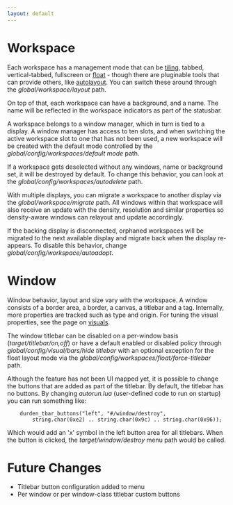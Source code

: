 ```yaml
---
layout: default
---
```


# Workspace
Each workspace has a management mode that can be [tiling](tiling), tabbed,
vertical-tabbed, fullscreen or [float](float) - though there are pluginable
tools that can provide others, like [autolayout](autolay). You can switch
these around through the <i>global/workspace/layout</i> path.

On top of that, each workspace can have a background, and a name. The name
will be reflected in the workspace indicators as part of the statusbar.

A workspace belongs to a window manager, which in turn is tied to a display.
A window manager has access to ten slots, and when switching the active
workspace slot to one that has not been used, a new workspace will be created
with the default mode controlled by the <i>global/config/workspaces/default
mode</i> path.

If a workspace gets deselected without any windows, name or background set, it
will be destroyed by default. To change this behavior, you can look at the
<i>global/config/workspaces/autodelete</i> path.

With multiple displays, you can migrate a workspace to another display via
the <i>global/workspace/migrate</i> path. All windows within that workspace
will also receive an update with the density, resolution and similar
properties so density-aware windows can relayout and update accordingly.

If the backing display is disconnected, orphaned workspaces will be migrated
to the next available display and migrate back when the display re-appears. To
disable this behavior, change <i>global/config/workspace/autoadopt</i>.

# Window
Window behavior, layout and size vary with the workspace. A window consists of
a border area, a border, a canvas, a titlebar and a tag. Internally, more
properties are tracked such as type and origin. For tuning the visual
properties, see the page on [visuals](visual).

The window titlebar can be disabled on a per-window basis
(<i>target/titlebar/on,off</i>) or have a default enabled or disabled
policy through <i>global/config/visual/bars/hide titlebar</i> with an
optional exception for the float layout mode via the
<i>global/config/workspaces/float/force-titlebar</i> path.

Although the feature has not been UI mapped yet, it is possible to change the
buttons that are added as part of the titlebar. By default, the titlebar has
no buttons. By changing <i>autorun.lua</i> (user-defined code to run on
startup) you can run something like:

        durden_tbar_buttons("left", "#/window/destroy",
            string.char(0xe2) .. string.char(0x9c) .. string.char(0x96));

Which would add an 'x' symbol in the left button area for all titlebars.
When the button is clicked, the <i>target/window/destroy</i> menu path would
be called.

# Future Changes
- Titlebar button configuration added to menu
- Per window or per window-class titlebar custom buttons
